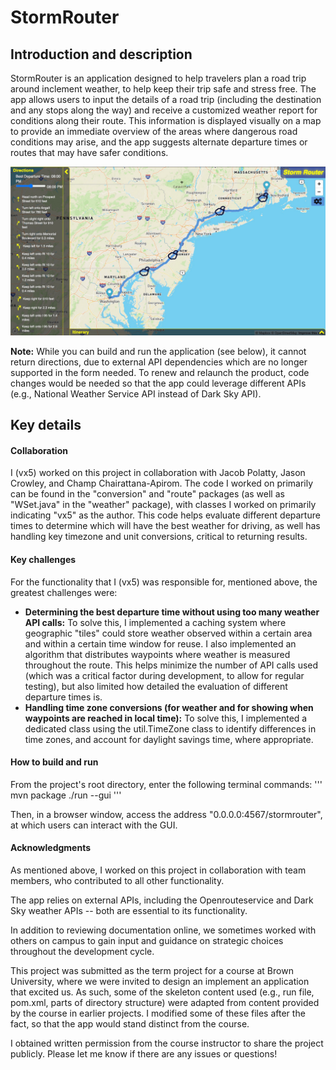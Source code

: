 # StormRouter

## Introduction and description

StormRouter is an application designed to help travelers plan a road trip around inclement weather, to help keep their trip safe and stress free. The app allows users to input the details of a road trip (including the destination and any stops along the way) and receive a customized weather report for conditions along their route. This information is displayed visually on a map to provide an immediate overview of the areas where dangerous road conditions may arise, and the app suggests alternate departure times or routes that may have safer conditions.

![Example screenshot](https://github.com/vx5/stormrouter/blob/master/stormrouter_example_screenshot.jpg?raw=true)

**Note:** While you can build and run the application (see below), it cannot return directions, due to external API dependencies which are no longer supported in the form needed. To renew and relaunch the product, code changes would be needed so that the app could leverage different APIs (e.g., National Weather Service API instead of Dark Sky API).

## Key details

#### Collaboration

I (vx5) worked on this project in collaboration with Jacob Polatty, Jason Crowley, and Champ Chairattana-Apirom. The code I worked on primarily can be found in the "conversion" and "route" packages (as well as "WSet.java" in the "weather" package), with classes I worked on primarily indicating "vx5" as the author. This code helps evaluate different departure times to determine which will have the best weather for driving, as well has handling key timezone and unit conversions, critical to returning results.

#### Key challenges

For the functionality that I (vx5) was responsible for, mentioned above, the greatest challenges were:
* **Determining the best departure time without using too many weather API calls:** To solve this, I implemented a caching system where geographic "tiles" could store weather observed within a certain area and within a certain time window for reuse. I also implemented an algorithm that distributes waypoints where weather is measured throughout the route. This helps minimize the number of API calls used (which was a critical factor during development, to allow for regular testing), but also limited how detailed the evaluation of different departure times is.
* **Handling time zone conversions (for weather and for showing when waypoints are reached in local time):** To solve this, I implemented a dedicated class using the util.TimeZone class to identify differences in time zones, and account for daylight savings time, where appropriate.

#### How to build and run

From the project's root directory, enter the following terminal commands:
'''
mvn package
./run --gui
'''

Then, in a browser window, access the address "0.0.0.0:4567/stormrouter", at which users can interact with the GUI.

#### Acknowledgments

As mentioned above, I worked on this project in collaboration with team members, who contributed to all other functionality. 

The app relies on external APIs, including the Openrouteservice and Dark Sky weather APIs -- both are essential to its functionality.

In addition to reviewing documentation online, we sometimes worked with others on campus to gain input and guidance on strategic choices throughout the development cycle.

This project was submitted as the term project for a course at Brown University, where we were invited to design an implement an application that excited us. As such, some of the skeleton content used (e.g., run file, pom.xml, parts of directory structure) were adapted from content provided by the course in earlier projects. I modified some of these files after the fact, so that the app would stand distinct from the course.

I obtained written permission from the course instructor to share the project publicly. Please let me know if there are any issues or questions!